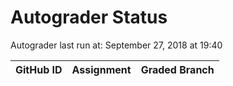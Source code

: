 # Autograder Status
Autograder last run at: September 27, 2018 at 19:40

| GitHub ID | Assignment | Graded Branch |
|-----------|------------|---------------|
